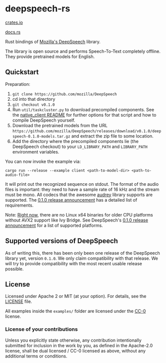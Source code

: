 # deepspeech-rs

[crates.io](https://crates.io/crates/deepspeech)

[docs.rs](https://docs.rs/deepspeech)

Rust bindings of [Mozilla's DeepSpeech](https://github.com/mozilla/DeepSpeech) library.

The library is open source and performs Speech-To-Text completely offline. They provide pretrained models for English.

## Quickstart

Preparation:

1. `git clone https://github.com/mozilla/DeepSpeech`
2. cd into that directory
3. `git checkout v0.1.0`
4. Run `util/taskcluster.py` to download precompiled components. See the [native_client README](https://github.com/mozilla/DeepSpeech/tree/v0.1.0/native_client) for further options for that script and how to compile DeepSpeech yourself.
5. Download the pretrained models from the URL `https://github.com/mozilla/DeepSpeech/releases/download/v0.1.0/deepspeech-0.1.0-models.tar.gz` and extract the zip file to some location.
6. Add the directory where the precompiled components lie (the DeepSpeech checkout) to your `LD_LIBRARY_PATH` and `LIBRARY_PATH` environment variables.

You can now invoke the example via:

```
cargo run --release --example client <path-to-model-dir> <path-to-audio-file>
```

It will print out the recognized sequence on stdout. The format of the audio files is important: they need to have a sample rate of 16 kHz and the stream must be mono.
All codecs that the awesome [audrey](https://github.com/RustAudio/audrey) library supports are supported.
The [0.1.0 release announcement](https://github.com/mozilla/DeepSpeech/releases/tag/v0.1.0) has a detailed list of requirements.

Note: [Right now](https://github.com/mozilla/DeepSpeech/issues/1023), there are no Linux x64 binaries for older CPU platforms without AVX2 support like Ivy Bridge.
See DeepSpeech's [0.1.0 release announcement](https://github.com/mozilla/DeepSpeech/releases/tag/v0.1.0) for a list of supported platforms.

## Supported versions of DeepSpeech

As of writing this, there has been only been one release of the DeepSpeech library yet, version `0.1.0`. We only claim compatibility with that release.
We will try to provide compatibility with the most recent usable release possible.

## License

Licensed under Apache 2 or MIT (at your option). For details, see the [LICENSE](LICENSE) file.

All examples inside the `examples/` folder are licensed under the
[CC-0](https://creativecommons.org/publicdomain/zero/1.0/) license.

### License of your contributions

Unless you explicitly state otherwise, any contribution intentionally submitted for
inclusion in the work by you, as defined in the Apache-2.0 license,
shall be dual licensed / CC-0 licensed as above, without any additional terms or conditions.
